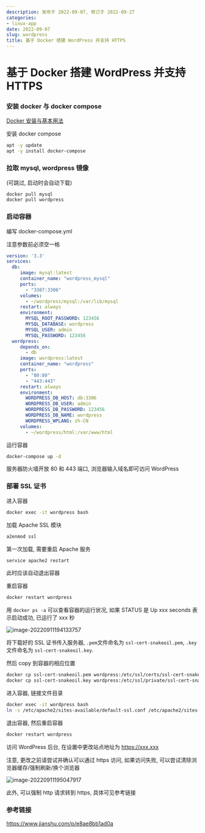 ```yaml
---
description: 发布于 2022-09-07, 修订于 2022-09-27
categories:
- linux-app
date: 2022-09-07
slug: wordpress
title: 基于 Docker 搭建 WordPress 并支持 HTTPS
---
```


# 基于 Docker 搭建 WordPress 并支持 HTTPS

### 安装 docker 与 docker compose

[Docker 安装与基本用法](https://chenhaotian.top/docker-%e5%9f%ba%e6%9c%ac%e7%94%a8%e6%b3%95/)

安装 docker compose

```bash
apt -y update
apt -y install docker-compose
```

### 拉取 mysql, wordpress 镜像

(可跳过, 启动时会自动下载)

```bash
docker pull mysql
docker pull wordpress
```

### 启动容器

编写 docker-compose.yml

注意参数前必须空一格

```yaml
version: '3.3'
services:
  db:
     image: mysql:latest
     container_name: "wordpress_mysql"
     ports:
       - "3307:3306"
     volumes:
       - ~/wordpress/mysql:/var/lib/mysql
     restart: always
     environment:
       MYSQL_ROOT_PASSWORD: 123456
       MYSQL_DATABASE: wordpress
       MYSQL_USER: admin
       MYSQL_PASSWORD: 123456
  wordpress:
     depends_on:
       - db
     image: wordpress:latest
     container_name: "wordpress"
     ports:
       - "80:80" 
       - "443:443"
     restart: always
     environment:
       WORDPRESS_DB_HOST: db:3306
       WORDPRESS_DB_USER: admin
       WORDPRESS_DB_PASSWORD: 123456
       WORDPRESS_DB_NAME: wordpress
       WORDPRESS_WPLANG: zh-CN
     volumes:
       - ~/wordpress/html:/var/www/html
```

运行容器

```bash
docker-compose up -d
```

服务器防火墙开放 80 和 443 端口, 浏览器输入域名即可访问 WordPress

### 部署 SSL 证书

进入容器

```bash
docker exec -it wordpress bash
```

加载 Apache SSL 模块

```bash
a2enmod ssl
```

第一次加载, 需要重启 Apache 服务

```bash
service apache2 restart
```

此时应该自动退出容器

重启容器

```bash
docker restart wordpress
```

用 `docker ps -a` 可以查看容器的运行状况, 如果 STATUS 是 Up xxx seconds 表示启动成功, 已运行了 xxx 秒

![image-20220911194133757](https://media.opennet.top/i/2023/01/05/63b6c95384a3a.png)

将下载好的 SSL 证书传入服务器, `.pem`文件命名为 `ssl-cert-snakeoil.pem`, `.key`文件命名为 `ssl-cert-snakeoil.key`.

然后 copy 到容器的相应位置

```bash
docker cp ssl-cert-snakeoil.pem wordpress:/etc/ssl/certs/ssl-cert-snakeoil.pem
docker cp ssl-cert-snakeoil.key wordpress:/etc/ssl/private/ssl-cert-snakeoil.key
```

进入容器, 链接文件目录

```bash
docker exec -it wordpress bash
ln -s /etc/apache2/sites-available/default-ssl.conf /etc/apache2/sites-enabled/default-ssl.conf
```

退出容器, 然后重启容器

```bash
docker restart wordpress
```

访问 WordPress 后台, 在设置中更改站点地址为 https://xxx.xxx

注意, 更改之前请尝试并确认可以通过 https 访问, 如果访问失败, 可以尝试清除浏览器缓存/强制刷新/换个浏览器

![image-20220911195047917](https://media.opennet.top/i/2023/01/05/63b6c9553f0a7.png)

此外, 可以强制 http 请求转到 https, 具体可见参考链接

### 参考链接

https://www.jianshu.com/p/e8ae8bb1ad0a
